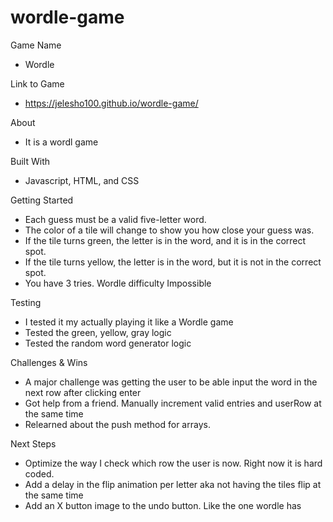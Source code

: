 # wordle-game
Game Name
-   Wordle

Link to Game
-   https://jelesho100.github.io/wordle-game/

About
-   It is a wordl game

Built With
-   Javascript, HTML, and CSS

Getting Started
-   Each guess must be a valid five-letter word.
-   The color of a tile will change to show you how close your guess was.
-   If the tile turns green, the letter is in the word, and it is in the correct spot.
-   If the tile turns yellow, the letter is in the word, but it is not in the correct spot.
-   You have 3 tries. Wordle difficulty Impossible

Testing
-   I tested it my actually playing it like a Wordle game
-   Tested the green, yellow, gray logic
-   Tested the random word generator logic

Challenges & Wins
-   A major challenge was getting the user to be able input the word in the next row after clicking enter
-   Got help from a friend. Manually increment valid entries and userRow at the same time
-   Relearned about the push method for arrays.

Next Steps
-   Optimize the way I check which row the user is now. Right now it is hard coded.
-   Add a delay in the flip animation per letter aka not having the tiles flip at the same time
-   Add an X button image to the undo button. Like the one wordle has 
